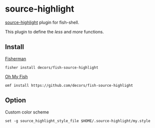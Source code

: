 # source-highlight

[source-highlight](https://www.gnu.org/software/src-highlite/) plugin for fish-shell.

This plugin to define the *less* and *more* functions.

## Install

[Fisherman](https://github.com/fisherman/fisherman)

```fish
fisher install decors/fish-source-highlight
```

[Oh My Fish](https://github.com/oh-my-fish/oh-my-fish)

```fish
omf install https://github.com/decors/fish-source-highlight
```

## Option

Custom color scheme

```fish
set -g source_highlight_style_file $HOME/.source-highlight/my.style
```
